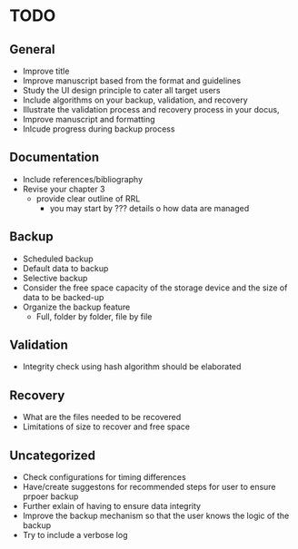 # TODO
## General
- Improve title
- Improve manuscript based from the format and guidelines
- Study the UI design principle to cater all target users
- Include algorithms on your backup, validation, and recovery
- Illustrate the validation process and recovery process in your docus,
- Improve manuscript and formatting
- Inlcude progress during backup process

## Documentation
- Include references/bibliography
- Revise your chapter 3
    - provide clear outline of RRL
        - you may start by ??? details o how data are managed

## Backup
- Scheduled backup
- Default data to backup
- Selective backup
- Consider the free space capacity of the storage device and the size of data to be backed-up
- Organize the backup feature
    - Full, folder by folder, file by file

## Validation
- Integrity check using hash algorithm should be elaborated

## Recovery
- What are the files needed to be recovered
- Limitations of size to recover and free space

## Uncategorized
- Check configurations for timing differences
- Have/create suggestons for recommended steps for user to ensure prpoer backup
- Further exlain of having to ensure data integrity
- Improve the backup mechanism so that the user knows the logic of the backup
- Try to include a verbose log